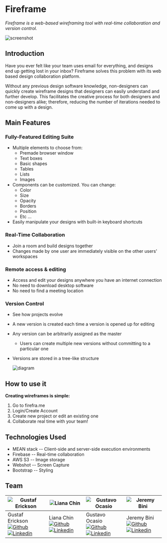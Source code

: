# Fireframe
*Fireframe is a web-based wireframing tool with real-time collaboration and version control.*

![screenshot][Fireframe_Screenshot]

## Introduction
Have you ever felt like your team uses email for everything, and designs end up getting lost in your inbox? Fireframe solves this problem with its web based design collaboration platform.

Without any previous design software knowledge, non-designers can quickly create wireframe designs that designers can easily understand and further develop. This facilitates the creative process for both designers and non-designers alike; therefore, reducing the number of iterations needed to come up with a design.

## Main Features
### Fully-Featured Editing Suite
* Multiple elements to choose from:
  * Premade browser window
  * Text boxes
  * Basic shapes
  * Tables
  * Lists
  * Images
* Components can be customized. You can change:
  * Color
  * Size
  * Opacity
  * Borders
  * Position
  * Etc ...
* Easily manipulate your designs with built-in keyboard shortcuts

### Real-Time Collaboration
* Join a room and build designs together
* Changes made by one user are immediately visible on the other users' workspaces

### Remote access & editing
* Access and edit your designs anywhere you have an internet connection
* No need to download desktop software
* No need to find a meeting location

### Version Control
* See how projects evolve
* A new version is created each time a version is opened up for editing
* Any version can be arbitrarily assigned as the master
  * Users can create multiple new versions without committing to a particular one
* Versions are stored in a tree-like structure

  ![diagram][VC_TreeStructure]

## How to use it
**Creating wireframes is simple:**
1. Go to firefra.me
2. Login/Create Account
3. Create new project or edit an existing one
4. Collaborate real time with your team!

## Technologies Used
* MEAN stack -- Client-side and server-side execution environments
* Firebase -- Real-time collaboration
* AWS S3 -- Image storage
* Webshot -- Screen Capture
* Bootstrap -- Styling

## Team
![Gustaf Erickson][Gustaf_Picture] | ![Liana Chin][Liana_Picture] | ![Gustavo Ocasio][Gustavo_Picture] | ![Jeremy Bini][Jeremy_Picture]
----|----|----|----
Gustaf Erickson [![Github][Github_Logo]][Gustaf_GithubUrl] [![Linkedin][LinkedIn_Logo]][Gustaf_LinkedInUrl] | Liana Chin [![Github][Github_Logo]][Liana_GithubUrl] [![Linkedin][LinkedIn_Logo]][Liana_LinkedInUrl] | Gustavo Ocasio [![Github][Github_Logo]][Gustavo_GithubUrl] [![Linkedin][LinkedIn_Logo]][Gustavo_LinkedInUrl] | Jeremy Bini [![Github][Github_Logo]][Jeremy_GithubUrl] [![Linkedin][LinkedIn_Logo]][Jeremy_LinkedInUrl]


[Fireframe_Screenshot]: https://s3.amazonaws.com/capstone.bucket/FireFrame_Editor_Screenshot.png "Fireframe Editor"
[VC_TreeStructure]: https://s3.amazonaws.com/capstone.bucket/VersionControl_resized.png

[Github_Logo]: https://s3.amazonaws.com/capstone.bucket/GitHub-Mark-14px.png
[LinkedIn_Logo]: https://s3.amazonaws.com/capstone.bucket/In-2C-14px.png

[Gustaf_Picture]: https://s3.amazonaws.com/capstone.bucket/GustafErickson.jpg "Gustaf Erickson"
[Gustaf_GithubUrl]: https://github.com/gerickson808
[Gustaf_LinkedInUrl]: https://www.linkedin.com/in/gustaf-erickson-925a1954

[Liana_Picture]: https://s3.amazonaws.com/capstone.bucket/LianaChin.jpg "Liana Chin"
[Liana_GithubUrl]: https://github.com/pipemadame
[Liana_LinkedInUrl]: https://www.linkedin.com/in/lianachin

[Gustavo_Picture]: https://s3.amazonaws.com/capstone.bucket/GustavoOcasio.jpg "Gustavo Ocasio"
[Gustavo_GithubUrl]: https://github.com/gocasiot
[Gustavo_LinkedInUrl]: https://www.linkedin.com/in/gustavoocasio

[Jeremy_Picture]: https://s3.amazonaws.com/capstone.bucket/JeremiBini.jpg "Jeremy Bini"
[Jeremy_GithubUrl]: https://github.com/jeremybini
[Jeremy_LinkedInUrl]: https://www.linkedin.com/in/jeremybini